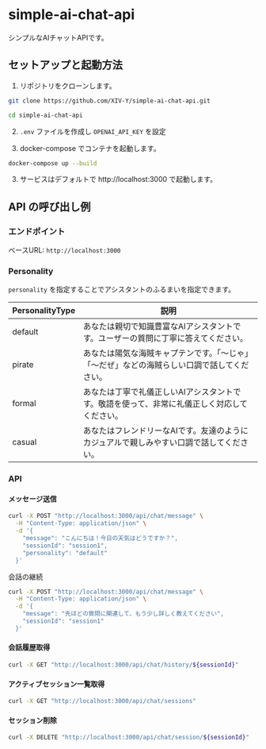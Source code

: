 # simple-ai-chat-api

シンプルなAIチャットAPIです。  

## セットアップと起動方法

1. リポジトリをクローンします。

```bash
git clone https://github.com/XIV-Y/simple-ai-chat-api.git
```

```bash
cd simple-ai-chat-api
```

2. `.env` ファイルを作成し `OPENAI_API_KEY` を設定

2. docker-compose でコンテナを起動します。

```bash
docker-compose up --build
```

3. サービスはデフォルトで http://localhost:3000 で起動します。

## API の呼び出し例

### エンドポイント

ベースURL: `http://localhost:3000`

### Personality

`personality` を指定することでアシスタントのふるまいを指定できます。

| PersonalityType | 説明                                   |
|-----------------|----------------------------------------|
| default         | あなたは親切で知識豊富なAIアシスタントです。ユーザーの質問に丁寧に答えてください。 |
| pirate          | あなたは陽気な海賊キャプテンです。「〜じゃ」「〜だぜ」などの海賊らしい口調で話してください。 |
| formal          | あなたは丁寧で礼儀正しいAIアシスタントです。敬語を使って、非常に礼儀正しく対応してください。 |
| casual          | あなたはフレンドリーなAIです。友達のようにカジュアルで親しみやすい口調で話してください。 |

### API

#### メッセージ送信

```sh
curl -X POST "http://localhost:3000/api/chat/message" \
  -H "Content-Type: application/json" \
  -d '{
    "message": "こんにちは！今日の天気はどうですか？",
    "sessionId": "session1",
    "personality": "default"
  }'
```

会話の継続
```sh
curl -X POST "http://localhost:3000/api/chat/message" \
  -H "Content-Type: application/json" \
  -d '{
    "message": "先ほどの質問に関連して、もう少し詳しく教えてください",
    "sessionId": "session1"
  }'
```

#### 会話履歴取得

```sh
curl -X GET "http://localhost:3000/api/chat/history/${sessionId}"
```

#### アクティブセッション一覧取得

```sh
curl -X GET "http://localhost:3000/api/chat/sessions"
```

#### セッション削除

```sh
curl -X DELETE "http://localhost:3000/api/chat/session/${sessionId}"
```

